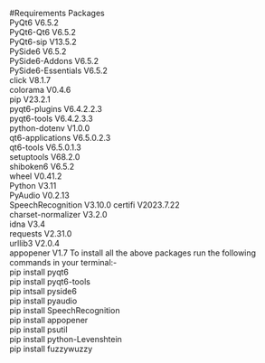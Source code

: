 #Requirements Packages  
PyQt6	V6.5.2  
PyQt6-Qt6	V6.5.2  
PyQt6-sip	V13.5.2  
PySide6	V6.5.2  
PySide6-Addons	V6.5.2  
PySide6-Essentials	V6.5.2  
click	V8.1.7  
colorama	V0.4.6  
pip	V23.2.1  
pyqt6-plugins	V6.4.2.2.3  
pyqt6-tools	V6.4.2.3.3  
python-dotenv	V1.0.0  
qt6-applications	V6.5.0.2.3  
qt6-tools	V6.5.0.1.3  
setuptools	V68.2.0  
shiboken6	V6.5.2  
wheel	V0.41.2  
Python V3.11  
PyAudio	V0.2.13  
SpeechRecognition V3.10.0
certifi	V2023.7.22  
charset-normalizer V3.2.0  
idna V3.4  
requests V2.31.0  
urllib3	V2.0.4  
appopener V1.7
To install all the above packages run the following commands in your terminal:-  
pip install pyqt6  
pip install pyqt6-tools  
pip intsall pyside6  
pip install pyaudio  
pip install SpeechRecognition  
pip install appopener  
pip install psutil  
pip install python-Levenshtein  
pip install fuzzywuzzy